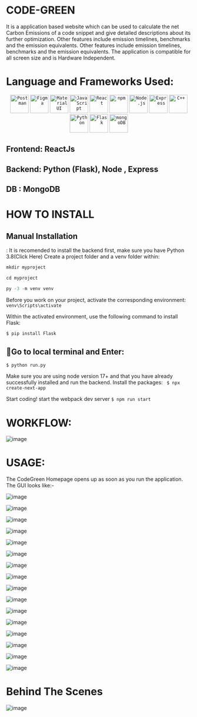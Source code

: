 # CODE-GREEN
It is a application based website which can be used to calculate the net Carbon Emissions of a code snippet and give detailed descriptions about its further optimization. Other features include emission timelines, benchmarks and the emission equivalents.
Other features include emission timelines, benchmarks and the emission equivalents.
The application is compatible for all screen size and is Hardware Independent.

# Language and Frameworks Used:

<div align="center">
	<code><img height="50" src="https://user-images.githubusercontent.com/25181517/192109061-e138ca71-337c-4019-8d42-4792fdaa7128.png" alt="Postman" title="Postman" /></code>
	<code><img height="50" src="https://user-images.githubusercontent.com/25181517/189715289-df3ee512-6eca-463f-a0f4-c10d94a06b2f.png" alt="Figma" title="Figma" /></code>
	<code><img height="50" src="https://user-images.githubusercontent.com/25181517/189716630-fe6c084c-6c66-43af-aa49-64c8aea4a5c2.png" alt="Material UI" title="Material UI" /></code>
	<code><img height="50" src="https://user-images.githubusercontent.com/25181517/117447155-6a868a00-af3d-11eb-9cfe-245df15c9f3f.png" alt="JavaScript" title="JavaScript" /></code>
	<code><img height="50" src="https://user-images.githubusercontent.com/25181517/183897015-94a058a6-b86e-4e42-a37f-bf92061753e5.png" alt="React" title="React" /></code>
	<code><img height="50" src="https://user-images.githubusercontent.com/25181517/121401671-49102800-c959-11eb-9f6f-74d49a5e1774.png" alt="npm" title="npm" /></code>
	<code><img height="50" src="https://user-images.githubusercontent.com/25181517/183568594-85e280a7-0d7e-4d1a-9028-c8c2209e073c.png" alt="Node.js" title="Node.js" /></code>
	<code><img height="50" src="https://user-images.githubusercontent.com/25181517/183859966-a3462d8d-1bc7-4880-b353-e2cbed900ed6.png" alt="Express" title="Express" /></code>
	<code><img height="50" src="https://user-images.githubusercontent.com/25181517/192106073-90fffafe-3562-4ff9-a37e-c77a2da0ff58.png" alt="C++" title="C++" /></code>
	<code><img height="50" src="https://user-images.githubusercontent.com/25181517/183423507-c056a6f9-1ba8-4312-a350-19bcbc5a8697.png" alt="Python" title="Python" /></code>
	<code><img height="50" src="https://user-images.githubusercontent.com/25181517/183423775-2276e25d-d43d-4e58-890b-edbc88e915f7.png" alt="Flask" title="Flask" /></code>
	<code><img height="50" src="https://user-images.githubusercontent.com/25181517/182884177-d48a8579-2cd0-447a-b9a6-ffc7cb02560e.png" alt="mongoDB" title="mongoDB" /></code>
</div>

## Frontend: ReactJs

## Backend: Python (Flask), Node , Express 

## DB :  MongoDB 

# HOW TO INSTALL

## Manual Installation
:
It is recomended to install the backend first, make sure you have Python 3.8(Click Here)
Create a project folder and a venv folder within:

```javascript 
mkdir myproject
```

```javascript 
cd myproject
```


```python
py -3 -m venv venv
```

Before you work on your project, activate the corresponding environment:
`venv\Scripts\activate`

Within the activated environment, use the following command to install Flask:

```python
$ pip install Flask
```


## Go to local terminal and Enter:
`$ python run.py`


Make sure you are using node version 17+ and that you have already successfully installed and run the backend.
Install the packages: ` $ npx create-next-app`

Start coding! start the webpack dev server `$ npm run start`


# WORKFLOW:




![image](https://user-images.githubusercontent.com/117106268/231237624-9c1d5cab-9522-4022-a6f3-31dc7ba100be.png)






 
# USAGE:

The CodeGreen Homepage opens up as soon as you run the application. The GUI looks like:-





![image](https://user-images.githubusercontent.com/117106268/231237772-ec18f5dc-8923-4862-a967-25c7104e4252.png)







![image](https://user-images.githubusercontent.com/117106268/231237849-e35507db-ef8a-4eb2-b2f0-00174e42b887.png)







![image](https://user-images.githubusercontent.com/117106268/231237896-476aa822-f735-4922-8a9d-f11a35e57b9a.png)








![image](https://user-images.githubusercontent.com/117106268/231237947-0800be03-cac4-48da-a2b5-c179ceac3344.png)









![image](https://user-images.githubusercontent.com/117106268/231238001-94c6168b-c6e3-4811-99c3-248b28f8287c.png)










![image](https://user-images.githubusercontent.com/117106268/231238051-2c344669-6c2f-4feb-b580-29be9d8c0aef.png)










![image](https://user-images.githubusercontent.com/117106268/231238093-31d70576-0266-4809-9ee2-9ad03b984fd4.png)









![image](https://user-images.githubusercontent.com/117106268/231238181-76a08ad9-0d15-4e00-b4cf-1282a45b6407.png)









![image](https://user-images.githubusercontent.com/117106268/231238276-2626fa8b-80a8-4780-9218-8d6c2c2fad14.png)








![image](https://user-images.githubusercontent.com/117106268/231238320-afc6b25b-d98c-4ff9-a0b0-a8ef60cadfeb.png)











![image](https://user-images.githubusercontent.com/117106268/231238430-1e0761a9-979d-4555-84a4-445620e81ced.png)











![image](https://user-images.githubusercontent.com/117106268/231238460-f5727440-a3c9-4bbb-b90a-5741dd1737c3.png)










![image](https://user-images.githubusercontent.com/117106268/231238529-f42cbfa1-985d-4140-9123-f632949c8451.png)










![image](https://user-images.githubusercontent.com/117106268/231238595-af1c6bd1-e0ef-48ed-b74b-1147ddc5abe2.png)










![image](https://user-images.githubusercontent.com/117106268/231238651-26312b08-44b6-4594-849b-72e38e6fbcd7.png)








![image](https://user-images.githubusercontent.com/117106268/231238731-1ab5726d-86f7-4129-bcb6-6f94611e431b.png)












# Behind The Scenes




![image](https://user-images.githubusercontent.com/117106268/231238808-b16193f3-ca8b-4cc0-a313-5e94ab627169.png)

